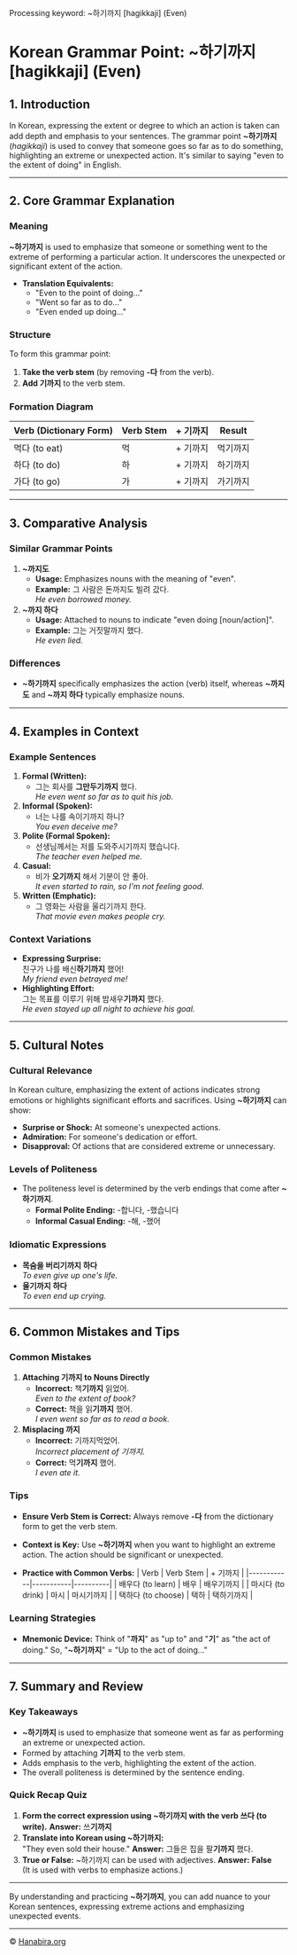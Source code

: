 Processing keyword: ~하기까지 [hagikkaji] (Even)
# Korean Grammar Point: ~하기까지 [hagikkaji] (Even)

## 1. Introduction
In Korean, expressing the extent or degree to which an action is taken can add depth and emphasis to your sentences. The grammar point **~하기까지** (*hagikkaji*) is used to convey that someone goes so far as to do something, highlighting an extreme or unexpected action. It's similar to saying "even to the extent of doing" in English.

---
## 2. Core Grammar Explanation
### Meaning
**~하기까지** is used to emphasize that someone or something went to the extreme of performing a particular action. It underscores the unexpected or significant extent of the action.
- **Translation Equivalents:**
  - "Even to the point of doing..."
  - "Went so far as to do..."
  - "Even ended up doing..."
### Structure
To form this grammar point:
1. **Take the verb stem** (by removing **-다** from the verb).
2. **Add 기까지** to the verb stem.
### Formation Diagram
| Verb (Dictionary Form) | Verb Stem | + 기까지 | Result        |
|------------------------|-----------|----------|---------------|
| 먹다 (to eat)          | 먹        | + 기까지 | 먹기까지       |
| 하다 (to do)           | 하        | + 기까지 | 하기까지       |
| 가다 (to go)           | 가        | + 기까지 | 가기까지       |
---
## 3. Comparative Analysis
### Similar Grammar Points
1. **~까지도**
   - **Usage:** Emphasizes nouns with the meaning of "even".
   - **Example:** 그 사람은 돈까지도 빌려 갔다.  
     *He even borrowed money.*
2. **~까지 하다**
   - **Usage:** Attached to nouns to indicate "even doing [noun/action]".
   - **Example:** 그는 거짓말까지 했다.  
     *He even lied.*
### Differences
- **~하기까지** specifically emphasizes the action (verb) itself, whereas **~까지도** and **~까지 하다** typically emphasize nouns.
---
## 4. Examples in Context
### Example Sentences
1. **Formal (Written):**
   - 그는 회사를 **그만두기까지** 했다.  
     *He even went so far as to quit his job.*
2. **Informal (Spoken):**
   - 너는 나를 속이기까지 하니?  
     *You even deceive me?*
3. **Polite (Formal Spoken):**
   - 선생님께서는 저를 도와주시기까지 했습니다.  
     *The teacher even helped me.*
4. **Casual:**
   - 비가 **오기까지** 해서 기분이 안 좋아.  
     *It even started to rain, so I'm not feeling good.*
5. **Written (Emphatic):**
   - 그 영화는 사람을 울리기까지 한다.  
     *That movie even makes people cry.*
### Context Variations
- **Expressing Surprise:**  
  친구가 나를 배신**하기까지** 했어!  
  *My friend even betrayed me!*
- **Highlighting Effort:**  
  그는 목표를 이루기 위해 밤새우**기까지** 했다.  
  *He even stayed up all night to achieve his goal.*
---
## 5. Cultural Notes
### Cultural Relevance
In Korean culture, emphasizing the extent of actions indicates strong emotions or highlights significant efforts and sacrifices. Using **~하기까지** can show:
- **Surprise or Shock:** At someone's unexpected actions.
- **Admiration:** For someone's dedication or effort.
- **Disapproval:** Of actions that are considered extreme or unnecessary.
### Levels of Politeness
- The politeness level is determined by the verb endings that come after **~하기까지**.
  - **Formal Polite Ending:** -합니다, -했습니다
  - **Informal Casual Ending:** -해, -했어
### Idiomatic Expressions
- **목숨을 버리기까지 하다**  
  *To even give up one's life.*
- **울기까지 하다**  
  *To even end up crying.*
---
## 6. Common Mistakes and Tips
### Common Mistakes
1. **Attaching 기까지 to Nouns Directly**
   - **Incorrect:** 책**기까지** 읽었어.  
     *Even to the extent of book?*
   - **Correct:** 책을 읽**기까지** 했어.  
     *I even went so far as to read a book.*
2. **Misplacing 까지**
   - **Incorrect:** 기까지먹었어.  
     *Incorrect placement of 기까지.*
   - **Correct:** 먹**기까지** 했어.  
     *I even ate it.*
### Tips
- **Ensure Verb Stem is Correct:** Always remove **-다** from the dictionary form to get the verb stem.
  
- **Context is Key:** Use **~하기까지** when you want to highlight an extreme action. The action should be significant or unexpected.
- **Practice with Common Verbs:**
  | Verb       | Verb Stem | + 기까지 |
  |------------|-----------|----------|
  | 배우다 (to learn) | 배우    | 배우기까지 |
  | 마시다 (to drink) | 마시    | 마시기까지 |
  | 택하다 (to choose) | 택하    | 택하기까지 |
### Learning Strategies
- **Mnemonic Device:** Think of "**까지**" as "up to" and "**기**" as "the act of doing." So, "**~하기까지**" = "Up to the act of doing..."
---
## 7. Summary and Review
### Key Takeaways
- **~하기까지** is used to emphasize that someone went as far as performing an extreme or unexpected action.
- Formed by attaching **기까지** to the verb stem.
- Adds emphasis to the verb, highlighting the extent of the action.
- The overall politeness is determined by the sentence ending.
### Quick Recap Quiz
1. **Form the correct expression using ~하기까지 with the verb 쓰다 (to write).**
   **Answer:** 쓰**기까지**
2. **Translate into Korean using ~하기까지:**  
   "They even sold their house."
   **Answer:** 그들은 집을 팔**기까지** 했다.
3. **True or False:** ~하기까지 can be used with adjectives.
   **Answer:** **False**  
   (It is used with verbs to emphasize actions.)
---
By understanding and practicing **~하기까지**, you can add nuance to your Korean sentences, expressing extreme actions and emphasizing unexpected events.

---
© [Hanabira.org](https://hanabira.org)
